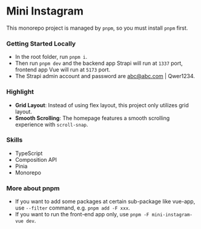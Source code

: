 # Mini Instagram

This monorepo project is managed by `pnpm`, so you must install `pnpm` first.

### Getting Started Locally

- In the root folder, run `pnpm i`.
- Then run `pnpm dev` and the backend app Strapi will run at `1337` port, frontend app Vue will run at `5173` port.
- The Strapi admin account and password are abc@abc.com | Qwer1234.

### Highlight

- **Grid Layout**: Instead of using flex layout, this project only utilizes grid layout.
- **Smooth Scrolling**: The homepage features a smooth scrolling experience with `scroll-snap`.

### Skills

- TypeScript
- Composition API
- Pinia
- Monorepo

### More about pnpm

- If you want to add some packages at certain sub-package like vue-app, use `--filter` command, e.g. `pnpm add -F xxx`.
- If you want to run the front-end app only, use `pnpm -F mini-instagram-vue dev`.
